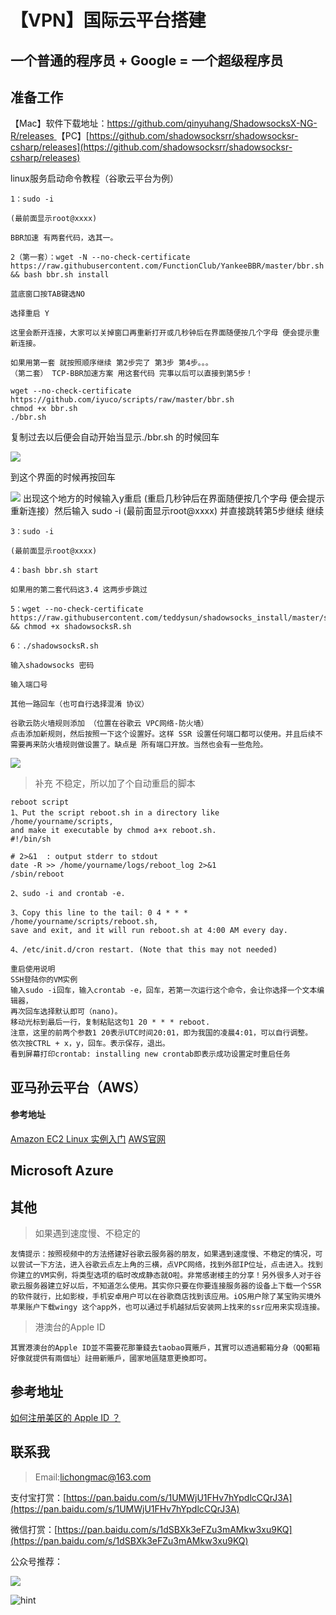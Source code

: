 # 【VPN】国际云平台搭建
## 一个普通的程序员 + Google = 一个超级程序员
## 准备工作
【Mac】软件下载地址：[https://github.com/qinyuhang/ShadowsocksX-NG-R/releases
](https://github.com/qinyuhang/ShadowsocksX-NG-R/releases
)
【PC】[https://github.com/shadowsocksrr/shadowsocksr-csharp/releases](https://github.com/shadowsocksrr/shadowsocksr-csharp/releases)

linux服务启动命令教程（谷歌云平台为例）
	
	1：sudo -i

	(最前面显示root@xxxx)
	
	BBR加速 有两套代码，选其一。
	
	2（第一套）：wget -N --no-check-certificate https://raw.githubusercontent.com/FunctionClub/YankeeBBR/master/bbr.sh && bash bbr.sh install
	
	蓝底窗口按TAB键选NO
	
	选择重启 Y
	
	这里会断开连接，大家可以关掉窗口再重新打开或几秒钟后在界面随便按几个字母 便会提示重新连接。
	
	如果用第一套 就按照顺序继续 第2步完了 第3步 第4步。。。
	（第二套） TCP-BBR加速方案 用这套代码 完事以后可以直接到第5步！
	
	wget --no-check-certificate https://github.com/iyuco/scripts/raw/master/bbr.sh
	chmod +x bbr.sh
	./bbr.sh

复制过去以后便会自动开始当显示./bbr.sh 的时候回车

![](http://i2.51cto.com/images/blog/201805/11/9db54e95065c035f50774c930319802d.png?x-oss-process=image/watermark,size_16,text_QDUxQ1RP5Y2a5a6i,color_FFFFFF,t_100,g_se,x_10,y_10,shadow_90,type_ZmFuZ3poZW5naGVpdGk=)

到这个界面的时候再按回车

![](http://i2.51cto.com/images/blog/201805/11/92bdb8beee488682abcf3c1608c4f2fa.png?x-oss-process=image/watermark,size_16,text_QDUxQ1RP5Y2a5a6i,color_FFFFFF,t_100,g_se,x_10,y_10,shadow_90,type_ZmFuZ3poZW5naGVpdGk=)
出现这个地方的时候输入y重启 (重启几秒钟后在界面随便按几个字母 便会提示重新连接）然后输入
sudo -i
(最前面显示root@xxxx)
并直接跳转第5步继续
继续

	3：sudo -i
	
	(最前面显示root@xxxx)
	
	4：bash bbr.sh start
	
	如果用的第二套代码这3.4 这两步步跳过
	
	5：wget --no-check-certificate https://raw.githubusercontent.com/teddysun/shadowsocks_install/master/shadowsocksR.sh && chmod +x shadowsocksR.sh
	
	6：./shadowsocksR.sh
	
	输入shadowsocks 密码
	
	输入端口号
	
	其他一路回车（也可自行选择混淆 协议）
	
	谷歌云防火墙规则添加 （位置在谷歌云 VPC网络-防火墙）
	点击添加新规则，然后按照一下这个设置好。这样 SSR 设置任何端口都可以使用。并且后续不需要再来防火墙规则做设置了。缺点是 所有端口开放。当然也会有一些危险。

![](http://i2.51cto.com/images/blog/201805/11/0746a2d5e466554fe4b94886279e03de.png?x-oss-process=image/watermark,size_16,text_QDUxQ1RP5Y2a5a6i,color_FFFFFF,t_100,g_se,x_10,y_10,shadow_90,type_ZmFuZ3poZW5naGVpdGk=)

>补充 不稳定，所以加了个自动重启的脚本
	
	reboot script
	1、Put the script reboot.sh in a directory like /home/yourname/scripts,
	and make it executable by chmod a+x reboot.sh.
	#!/bin/sh
	
	# 2>&1  : output stderr to stdout
	date -R >> /home/yourname/logs/reboot_log 2>&1
	/sbin/reboot
	
	2、sudo -i and crontab -e.
	
	3、Copy this line to the tail: 0 4 * * * /home/yourname/scripts/reboot.sh,
	save and exit, and it will run reboot.sh at 4:00 AM every day.
	
	4、/etc/init.d/cron restart. (Note that this may not needed)
	
	重启使用说明
	SSH登陆你的VM实例
	输入sudo -i回车，输入crontab -e，回车，若第一次运行这个命令，会让你选择一个文本编辑器，
	再次回车选择默认即可（nano)。
	移动光标到最后一行，复制粘贴这句1 20 * * * reboot.
	注意，这里的前两个参数1 20表示UTC时间20:01，即为我国的凌晨4:01，可以自行调整。
	依次按CTRL + x，y，回车。表示保存，退出。
	看到屏幕打印crontab: installing new crontab即表示成功设置定时重启任务

## 亚马孙云平台（AWS）



#### 参考地址
[Amazon EC2 Linux 实例入门](http://docs.amazonaws.cn/AWSEC2/latest/UserGuide/EC2_GetStarted.html)
[AWS官网](https://amazonaws-china.com/cn/getting-started/)

## Microsoft Azure


## 其他
> 如果遇到速度慢、不稳定的

	友情提示：按照视频中的方法搭建好谷歌云服务器的朋友，如果遇到速度慢、不稳定的情况，可以尝试一下方法，进入谷歌云点左上角的三横，点VPC网络，找到外部IP位址，点击进入。找到你建立的VM实例，将类型选项的临时改成静态就O啦。非常感谢楼主的分享！另外很多人对于谷歌云服务器建立好以后，不知道怎么使用。其实你只要在你要连接服务器的设备上下载一个SSR的软件就行，比如影梭，手机安卓用户可以在谷歌商店找到该应用。iOS用户除了某宝购买境外苹果账户下载wingy 这个app外，也可以通过手机越狱后安装网上找来的ssr应用来实现连接。
	
> 港澳台的Apple ID

	其實港澳台的Apple ID並不需要花那筆錢去taobao買賬戶，其實可以透過郵箱分身（QQ郵箱好像就提供有兩個址）註冊新賬戶，國家地區隨意更換即可。﻿

## 参考地址
[如何注册美区的 Apple ID ？](https://www.tbreak.top/kda/398/)

## 联系我
> Email:lichongmac@163.com

支付宝打赏：[https://pan.baidu.com/s/1UMWjU1FHv7hYpdlcCQrJ3A](https://pan.baidu.com/s/1UMWjU1FHv7hYpdlcCQrJ3A)

微信打赏：[https://pan.baidu.com/s/1dSBXk3eFZu3mAMkw3xu9KQ](https://pan.baidu.com/s/1dSBXk3eFZu3mAMkw3xu9KQ)

公众号推荐：

![](http://i2.51cto.com/images/blog/201805/11/0e2ece55187caabd7b246e9550a8d5a0.png?x-oss-process=image/watermark,size_16,text_QDUxQ1RP5Y2a5a6i,color_FFFFFF,t_100,g_se,x_10,y_10,shadow_90,type_ZmFuZ3poZW5naGVpdGk=)

![hint]()
[]()